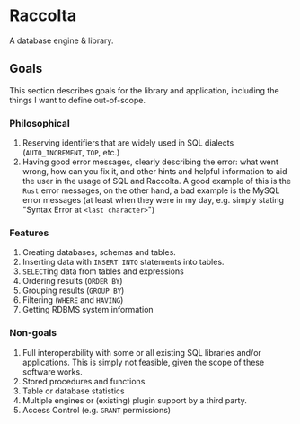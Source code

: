 # Raccolta
A database engine & library.

## Goals
This section describes goals for the library and application, including the things I want to define out-of-scope.

### Philosophical
1. Reserving identifiers that are widely used in SQL dialects (`AUTO_INCREMENT`, `TOP`, etc.)
2. Having good error messages, clearly describing the error: what went wrong, how can you fix it, and other hints and helpful information to aid the user in the usage of SQL and Raccolta. A good example of this is the `Rust` error messages, on the other hand, a bad example is the MySQL error messages (at least when they were in my day, e.g. simply stating "Syntax Error at `<last character>`")

### Features
1. Creating databases, schemas and tables.
2. Inserting data with `INSERT INTO` statements into tables.
3. `SELECT`ing data from tables and expressions
4. Ordering results (`ORDER BY`)
5. Grouping results (`GROUP BY`)
6. Filtering (`WHERE` and `HAVING`)
7. Getting RDBMS system information

### Non-goals
1. Full interoperability with some or all existing SQL libraries and/or applications. This is simply not feasible, given the scope of these software works.
2. Stored procedures and functions
3. Table or database statistics
4. Multiple engines or (existing) plugin support by a third party.
5. Access Control (e.g. `GRANT` permissions)
